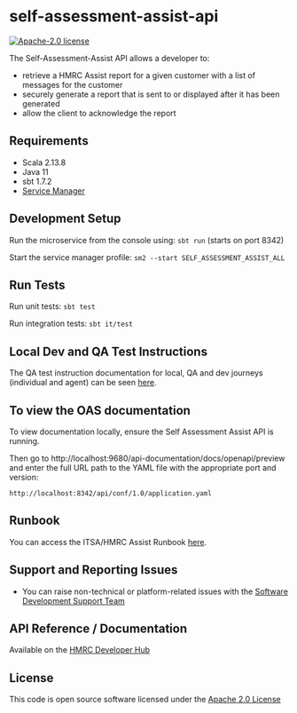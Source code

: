 self-assessment-assist-api
========================

[![Apache-2.0 license](http://img.shields.io/badge/license-Apache-blue.svg)](http://www.apache.org/licenses/LICENSE-2.0.html)

The Self-Assessment-Assist API allows a developer to:

- retrieve a HMRC Assist report for a given customer with a list of messages for the customer
- securely generate a report that is sent to or displayed after it has been generated
- allow the client to acknowledge the report

## Requirements
- Scala 2.13.8
- Java 11 
- sbt 1.7.2
- [Service Manager](https://github.com/hmrc/service-manager)

## Development Setup
Run the microservice from the console using: `sbt run` (starts on port 8342)

Start the service manager profile: `sm2 --start SELF_ASSESSMENT_ASSIST_ALL`

## Run Tests
Run unit tests: `sbt test`

Run integration tests: `sbt it/test`

## Local Dev and QA Test Instructions
The QA test instruction documentation for local, QA and dev journeys (individual and agent) can be seen [here](https://confluence.tools.tax.service.gov.uk/pages/viewpage.action?spaceKey=TR&title=QA).


## To view the OAS documentation
To view documentation locally, ensure the Self Assessment Assist API is running.

Then go to http://localhost:9680/api-documentation/docs/openapi/preview and enter the full URL path to the YAML file with the appropriate port and version:

```
http://localhost:8342/api/conf/1.0/application.yaml
```
## Runbook

You can access the ITSA/HMRC Assist Runbook [here](https://confluence.tools.tax.service.gov.uk/display/TR/HMRC+Assist+Runbook).

## Support and Reporting Issues

- You can raise non-technical or platform-related issues with the [Software Development Support Team](https://developer.service.hmrc.gov.uk/developer/support)

## API Reference / Documentation
Available on the [HMRC Developer Hub](https://developer.qa.tax.service.gov.uk/api-documentation/docs/api/service/self-assessment-assist/1.0)

## License
This code is open source software licensed under the [Apache 2.0 License]("http://www.apache.org/licenses/LICENSE-2.0.html")